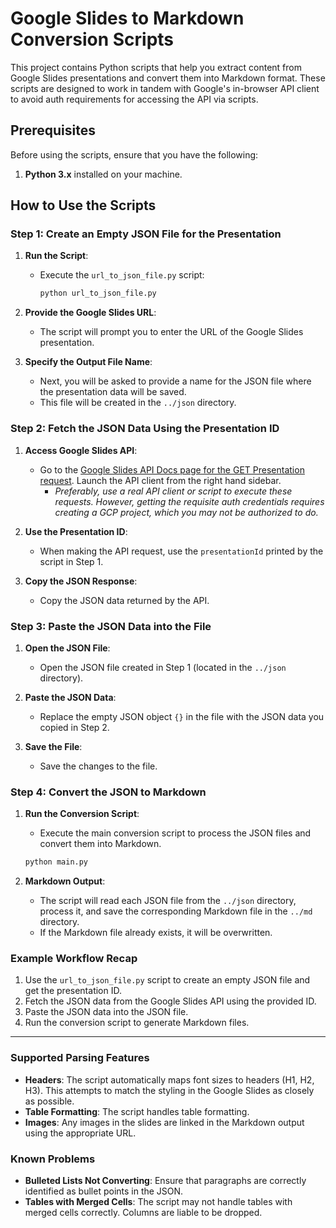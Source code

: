 # Google Slides to Markdown Conversion Scripts

This project contains Python scripts that help you extract content from Google Slides presentations and convert them into Markdown format. These scripts are designed to work in tandem with Google's in-browser API client to avoid auth requirements for accessing the API via scripts.

## Prerequisites

Before using the scripts, ensure that you have the following:

1. **Python 3.x** installed on your machine.

## How to Use the Scripts

### Step 1: Create an Empty JSON File for the Presentation

1. **Run the Script**:
   - Execute the `url_to_json_file.py` script:
     ```bash
     python url_to_json_file.py
     ```

2. **Provide the Google Slides URL**:
   - The script will prompt you to enter the URL of the Google Slides presentation.

3. **Specify the Output File Name**:
   - Next, you will be asked to provide a name for the JSON file where the presentation data will be saved.
   - This file will be created in the `../json` directory.

### Step 2: Fetch the JSON Data Using the Presentation ID

1. **Access Google Slides API**:
   - Go to the [Google Slides API Docs page for the GET Presentation request](https://developers.google.com/slides/api/reference/rest/v1/presentations/get). Launch the API client from the right hand sidebar.
     - _Preferably, use a real API client or script to execute these requests. However, getting the requisite auth credentials requires creating a GCP project, which you may not be authorized to do._

2. **Use the Presentation ID**:
   - When making the API request, use the `presentationId` printed by the script in Step 1.

3. **Copy the JSON Response**:
   - Copy the JSON data returned by the API.

### Step 3: Paste the JSON Data into the File

1. **Open the JSON File**:
   - Open the JSON file created in Step 1 (located in the `../json` directory).

2. **Paste the JSON Data**:
   - Replace the empty JSON object `{}` in the file with the JSON data you copied in Step 2.

3. **Save the File**:
   - Save the changes to the file.

### Step 4: Convert the JSON to Markdown

1. **Run the Conversion Script**:
   - Execute the main conversion script to process the JSON files and convert them into Markdown.
   ```bash
   python main.py
   ```

2. **Markdown Output**:
   - The script will read each JSON file from the `../json` directory, process it, and save the corresponding Markdown file in the `../md` directory.
   - If the Markdown file already exists, it will be overwritten.

### Example Workflow Recap

1. Use the `url_to_json_file.py` script to create an empty JSON file and get the presentation ID.
2. Fetch the JSON data from the Google Slides API using the provided ID.
3. Paste the JSON data into the JSON file.
4. Run the conversion script to generate Markdown files.

---

### Supported Parsing Features

- **Headers**: The script automatically maps font sizes to headers (H1, H2, H3). This attempts to match the styling in the Google Slides as closely as possible.
- **Table Formatting**: The script handles table formatting.
- **Images**: Any images in the slides are linked in the Markdown output using the appropriate URL.

### Known Problems

- **Bulleted Lists Not Converting**: Ensure that paragraphs are correctly identified as bullet points in the JSON.
- **Tables with Merged Cells**: The script may not handle tables with merged cells correctly. Columns are liable to be dropped.

